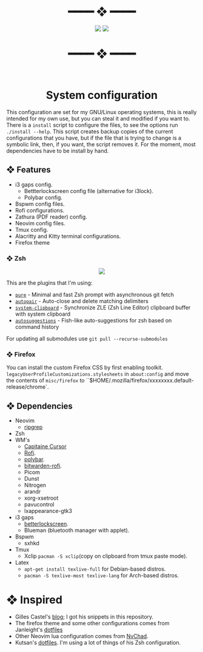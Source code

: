 <div align="center">
  <h1>━━━━  ❖  ━━━━</h1>
  <img src="https://raw.githubusercontent.com/vFredo/dotfiles/main/.github/assets/bspwm-rice.png" />
  <img src="https://raw.githubusercontent.com/vFredo/dotfiles/main/.github/assets/nvim-screenshot.png" />
  <h1>━━━━  ❖  ━━━━</h1>
  <br />
  <h1>System configuration</h1>
</div>

This configuration are set for my GNU/Linux operating systems, this is really intended for my own use,
but you can steal it and modified if you want to. There is a `install` script to configure
the files, to see the options run `./install --help`. This script creates backup copies of the current
configurations that you have, but if the file that is trying to change is a symbolic link, then, if
you want, the script removes it. For the moment, most dependencies have to be install by hand.

## ❖ Features
* i3 gaps config.
  * Bettterlockscreen config file (alternative for i3lock).
  * Polybar config.
* Bspwm config files.
* Rofi configurations.
* Zathura (PDF reader) config.
* Neovim config files.
* Tmux config.
* Alacritty and Kitty terminal configurations.
* Firefox theme

### ❖ Zsh
<div align="center">
  <img src="https://raw.githubusercontent.com/vFredo/dotfiles/main/.github/assets/zsh-prompt.png"/>
</div>

This are the plugins that I'm using:
- [`pure`](https://github.com/sindresorhus/pure) - Minimal and fast Zsh prompt with asynchronous git fetch
- [`autopair`](https://github.com/hlissner/zsh-autopair) - Auto-close and delete matching delimiters
- [`system-clipboard`](https://github.com/kutsan/zsh-system-clipboard) - Synchronize ZLE (Zsh Line Editor) clipboard buffer with system clipboard
- [`autosuggestions`](https://github.com/zsh-users/zsh-autosuggestions) - Fish-like auto-suggestions for zsh based on command history

For updating all submodules use `git pull --recurse-submodules`

### ❖ Firefox
You can install the custom Firefox CSS by first enabling toolkit.
`legacyUserProfileCustomizations.stylesheets` in `about:config` and move
the contents of `misc/firefox` to ``$HOME/.mozilla/firefox/xxxxxxxx.default-release/chrome`.

## ❖ Dependencies
* Neovim
  * [ripgrep](https://github.com/BurntSushi/ripgrep)
* Zsh
* WM's
  * [Capitaine Cursor](https://github.com/keeferrourke/capitaine-cursors)
  * [Rofi](https://github.com/davatorium/rofi).
  * [polybar](https://github.com/polybar/polybar).
  * [bitwarden-rofi](https://github.com/mattydebie/bitwarden-rofi).
  * Picom
  * Dunst
  * Nitrogen
  * arandr
  * xorg-xsetroot
  * pavucontrol
  * lxappearance-gtk3
* i3 gaps
  * [betterlockscreen](https://github.com/pavanjadhaw/betterlockscreen).
  * Blueman (bluetooth manager with applet).
* Bspwm
  * sxhkd
* Tmux
  * Xclip `pacman -S xclip`(copy on clipboard from tmux paste mode).
* Latex
  * `apt-get install texlive-full` for Debian-based distros.
  * `pacman -S texlive-most texlive-lang` for Arch-based distros.

# ❖ Inspired
* Gilles Castel's [blog](https://castel.dev/); I got his snippets in this repository.
* The firefox theme and some other configurations comes from Janleight's [dotfiles](https://github.com/janleigh/dotfiles)
* Other Neovim lua configuration comes from [NvChad](https://github.com/NvChad/NvChad).
* Kutsan's [dotfiles](https://github.com/kutsan/dotfiles). I'm using a lot of things of his Zsh configuration.
